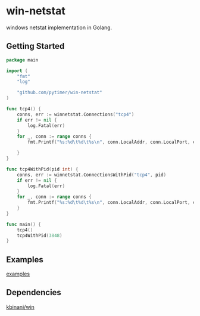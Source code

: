 win-netstat
================

windows netstat implementation in Golang.

## Getting Started

```go
package main

import (
	"fmt"
	"log"

	"github.com/pytimer/win-netstat"
)

func tcp4() {
	conns, err := winnetstat.Connections("tcp4")
	if err != nil {
		log.Fatal(err)
	}
	for _, conn := range conns {
		fmt.Printf("%s:%d\t%d\t%s\n", conn.LocalAddr, conn.LocalPort, conn.OwningPid, conn.State)

	}
}

func tcp4WithPid(pid int) {
	conns, err := winnetstat.ConnectionsWithPid("tcp4", pid)
	if err != nil {
		log.Fatal(err)
	}
	for _, conn := range conns {
		fmt.Printf("%s:%d\t%d\t%s\n", conn.LocalAddr, conn.LocalPort, conn.OwningPid, conn.State)
	}
}

func main() {
	tcp4()
	tcp4WithPid(3848)
}

```

## Examples

[examples](./examples)

## Dependencies

[kbinani/win](https://github.com/kbinani/win)